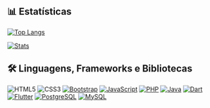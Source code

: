
## 📊 Estatísticas

[![Top Langs](https://github-readme-stats.vercel.app/api/top-langs/?username=wanderson100v&layout=compact&theme=radical&langs_count=6)](https://github.com/anuraghazra/github-readme-stats)

[![Stats](https://github-readme-stats-anuraghazra1.vercel.app/api?username=wanderson100v&count_private=true&show_icons=true&include_all_commits=true&theme=radical)](https://github.com/anuraghazra/github-readme-stats)

## 🛠 Linguagens, Frameworks e Bibliotecas
![HTML5](https://img.icons8.com/color/40/000000/html-5.png)
![CSS3](https://img.icons8.com/color/40/000000/css3.png)
[![Bootstrap](https://img.icons8.com/color/40/000000/bootstrap.png)](https://getbootstrap.com/)
[![JavaScript](https://img.icons8.com/color/40/000000/javascript.png)](https://www.javascript.com/)
[![PHP](https://img.icons8.com/color/40/000000/php.png)](https://www.php.net/)
[![Java](https://img.icons8.com/color/40/000000/java.png)](https://www.java.com/)
[![Dart](https://img.icons8.com/color/40/000000/dart.png)](https://dart.dev/)
[![Flutter](https://img.icons8.com/color/40/000000/flutter.png)](https://flutter.dev/)
[![PostgreSQL](https://img.icons8.com/color/40/000000/postgreesql.png)](https://www.postgresql.org/)
[![MySQL](https://img.icons8.com/color/40/000000/mysql.png)](https://www.mysql.com/)
<!-- ![Semantic Ui](https://img.icons8.com/office/40/000000/semantic-ui.png) -->
